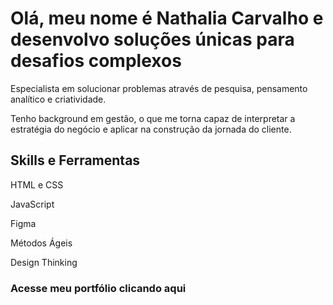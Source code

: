 <h1>Olá, meu nome é Nathalia Carvalho e desenvolvo soluções únicas para desafios complexos</h1>
<p>Especialista em solucionar problemas através de pesquisa, pensamento analítico e criatividade.</p>
<p>Tenho background em gestão, o que me torna capaz de interpretar a estratégia do negócio e aplicar na construção da jornada do cliente.</p>

<h2>Skills e Ferramentas</h2>
<p>HTML e CSS</p>
<p>JavaScript</p>
<p>Figma</p>
<p>Métodos Ágeis</p>
<p>Design Thinking</p>

<h3>Acesse meu portfólio <a href: https://www.notion.so/nathalia-carvalho/Portfolio-Product-Design-UX-UI-190e5ba7a2d44540bbad91cdd4991c99>clicando aqui</a></h3>
